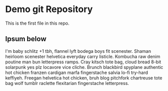 # Demo git Repository

This is  the first file in this repo.

## Ipsum below

I'm baby schlitz +1 tbh, flannel lyft bodega boys fit scenester. 
Shaman heirloom scenester helvetica everyday carry listicle. Kombucha raw denim poutine man bun letterpress ramps. 
Cray kitsch tote bag, cloud bread 8-bit solarpunk yes plz locavore vice cliche. Brunch blackbird spyplane authentic 
hot chicken franzen cardigan marfa fingerstache salvia lo-fi try-hard keffiyeh. Freegan helvetica hot chicken, 
bruh blog pitchfork chartreuse tote bag wolf tumblr raclette flexitarian fingerstache letterpress.